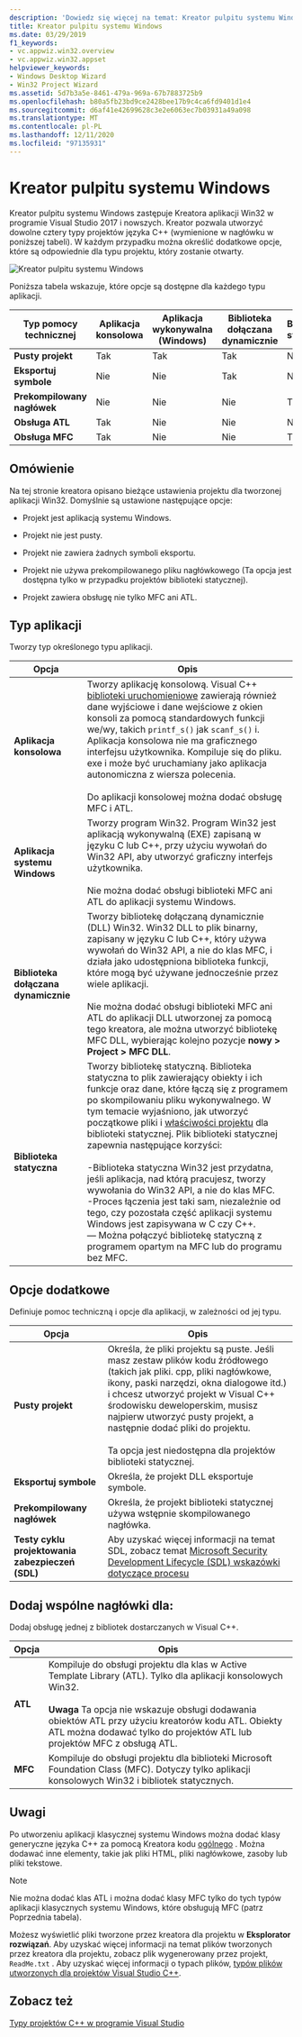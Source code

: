 ```yaml
---
description: 'Dowiedz się więcej na temat: Kreator pulpitu systemu Windows'
title: Kreator pulpitu systemu Windows
ms.date: 03/29/2019
f1_keywords:
- vc.appwiz.win32.overview
- vc.appwiz.win32.appset
helpviewer_keywords:
- Windows Desktop Wizard
- Win32 Project Wizard
ms.assetid: 5d7b3a5e-8461-479a-969a-67b7883725b9
ms.openlocfilehash: b80a5fb23bd9ce2428bee17b9c4ca6fd9401d1e4
ms.sourcegitcommit: d6af41e42699628c3e2e6063ec7b03931a49a098
ms.translationtype: MT
ms.contentlocale: pl-PL
ms.lasthandoff: 12/11/2020
ms.locfileid: "97135931"
---
```

# <a name="windows-desktop-wizard"></a>Kreator pulpitu systemu Windows

Kreator pulpitu systemu Windows zastępuje Kreatora aplikacji Win32 w programie Visual Studio 2017 i nowszych. Kreator pozwala utworzyć dowolne cztery typy projektów języka C++ (wymienione w nagłówku w poniższej tabeli). W każdym przypadku można określić dodatkowe opcje, które są odpowiednie dla typu projektu, który zostanie otwarty.

   ![Kreator pulpitu systemu Windows](media/windows-desktop-wizard.png)

Poniższa tabela wskazuje, które opcje są dostępne dla każdego typu aplikacji.

|Typ pomocy technicznej|Aplikacja konsolowa|Aplikacja wykonywalna (Windows)|Biblioteka dołączana dynamicznie|Biblioteka statyczna|
|---------------------|-------------------------|----------------------------------------|---------------------------|--------------------|
|**Pusty projekt**|Tak|Tak|Tak|Nie|
|**Eksportuj symbole**|Nie|Nie|Tak|Nie|
|**Prekompilowany nagłówek**|Nie|Nie|Nie|Tak|
|**Obsługa ATL**|Tak|Nie|Nie|Nie|
|**Obsługa MFC**|Tak|Nie|Nie|Tak|

## <a name="overview"></a>Omówienie

Na tej stronie kreatora opisano bieżące ustawienia projektu dla tworzonej aplikacji Win32. Domyślnie są ustawione następujące opcje:

- Projekt jest aplikacją systemu Windows.

- Projekt nie jest pusty.

- Projekt nie zawiera żadnych symboli eksportu.

- Projekt nie używa prekompilowanego pliku nagłówkowego (Ta opcja jest dostępna tylko w przypadku projektów biblioteki statycznej).

- Projekt zawiera obsługę nie tylko MFC ani ATL.

## <a name="application-type"></a>Typ aplikacji

Tworzy typ określonego typu aplikacji.

|Opcja|Opis|
|------------|-----------------|
|**Aplikacja konsolowa**|Tworzy aplikację konsolową. Visual C++ [biblioteki uruchomieniowe](../c-runtime-library/c-run-time-library-reference.md) zawierają również dane wyjściowe i dane wejściowe z okien konsoli za pomocą standardowych funkcji we/wy, takich `printf_s()` jak `scanf_s()` i. Aplikacja konsolowa nie ma graficznego interfejsu użytkownika. Kompiluje się do pliku. exe i może być uruchamiany jako aplikacja autonomiczna z wiersza polecenia.<br /><br /> Do aplikacji konsolowej można dodać obsługę MFC i ATL.|
|**Aplikacja systemu Windows**|Tworzy program Win32. Program Win32 jest aplikacją wykonywalną (EXE) zapisaną w języku C lub C++, przy użyciu wywołań do Win32 API, aby utworzyć graficzny interfejs użytkownika.<br /><br /> Nie można dodać obsługi biblioteki MFC ani ATL do aplikacji systemu Windows.|
|**Biblioteka dołączana dynamicznie**|Tworzy bibliotekę dołączaną dynamicznie (DLL) Win32. Win32 DLL to plik binarny, zapisany w języku C lub C++, który używa wywołań do Win32 API, a nie do klas MFC, i działa jako udostępniona biblioteka funkcji, które mogą być używane jednocześnie przez wiele aplikacji.<br /><br /> Nie można dodać obsługi biblioteki MFC ani ATL do aplikacji DLL utworzonej za pomocą tego kreatora, ale można utworzyć bibliotekę MFC DLL, wybierając kolejno pozycje **nowy > Project > MFC DLL**.|
|**Biblioteka statyczna**|Tworzy bibliotekę statyczną. Biblioteka statyczna to plik zawierający obiekty i ich funkcje oraz dane, które łączą się z programem po skompilowaniu pliku wykonywalnego. W tym temacie wyjaśniono, jak utworzyć początkowe pliki i [właściwości projektu](../build/reference/property-pages-visual-cpp.md) dla biblioteki statycznej. Plik biblioteki statycznej zapewnia następujące korzyści:<br /><br />-Biblioteka statyczna Win32 jest przydatna, jeśli aplikacja, nad którą pracujesz, tworzy wywołania do Win32 API, a nie do klas MFC.<br />-Proces łączenia jest taki sam, niezależnie od tego, czy pozostała część aplikacji systemu Windows jest zapisywana w C czy C++.<br />— Można połączyć bibliotekę statyczną z programem opartym na MFC lub do programu bez MFC.|

## <a name="additional-options"></a>Opcje dodatkowe

Definiuje pomoc techniczną i opcje dla aplikacji, w zależności od jej typu.

|Opcja|Opis|
|------------|-----------------|
|**Pusty projekt**|Określa, że pliki projektu są puste. Jeśli masz zestaw plików kodu źródłowego (takich jak pliki. cpp, pliki nagłówkowe, ikony, paski narzędzi, okna dialogowe itd.) i chcesz utworzyć projekt w Visual C++ środowisku deweloperskim, musisz najpierw utworzyć pusty projekt, a następnie dodać pliki do projektu.<br /><br /> Ta opcja jest niedostępna dla projektów biblioteki statycznej.|
|**Eksportuj symbole**|Określa, że projekt DLL eksportuje symbole.|
|**Prekompilowany nagłówek**|Określa, że projekt biblioteki statycznej używa wstępnie skompilowanego nagłówka.|
|**Testy cyklu projektowania zabezpieczeń (SDL)**|Aby uzyskać więcej informacji na temat SDL, zobacz temat [Microsoft Security Development Lifecycle (SDL) wskazówki dotyczące procesu](../build/reference/sdl-enable-additional-security-checks.md)|

## <a name="add-common-headers-for"></a>Dodaj wspólne nagłówki dla:

Dodaj obsługę jednej z bibliotek dostarczanych w Visual C++.

|Opcja|Opis|
|------------|-----------------|
|**ATL**|Kompiluje do obsługi projektu dla klas w Active Template Library (ATL). Tylko dla aplikacji konsolowych Win32.<br /><br /> **Uwaga** Ta opcja nie wskazuje obsługi dodawania obiektów ATL przy użyciu kreatorów kodu ATL. Obiekty ATL można dodawać tylko do projektów ATL lub projektów MFC z obsługą ATL.|
|**MFC**|Kompiluje do obsługi projektu dla biblioteki Microsoft Foundation Class (MFC). Dotyczy tylko aplikacji konsolowych Win32 i bibliotek statycznych.|

## <a name="remarks"></a>Uwagi

Po utworzeniu aplikacji klasycznej systemu Windows można dodać klasy generyczne języka C++ za pomocą Kreatora kodu [ogólnego](../ide/adding-a-generic-cpp-class.md#generic-c-class-wizard) . Można dodawać inne elementy, takie jak pliki HTML, pliki nagłówkowe, zasoby lub pliki tekstowe.

> [!NOTE]
> Nie można dodać klas ATL i można dodać klasy MFC tylko do tych typów aplikacji klasycznych systemu Windows, które obsługują MFC (patrz Poprzednia tabela).

Możesz wyświetlić pliki tworzone przez kreatora dla projektu w **Eksplorator rozwiązań**. Aby uzyskać więcej informacji na temat plików tworzonych przez kreatora dla projektu, zobacz plik wygenerowany przez projekt, `ReadMe.txt` . Aby uzyskać więcej informacji o typach plików, [typów plików utworzonych dla projektów Visual Studio C++](../build/reference/file-types-created-for-visual-cpp-projects.md).

## <a name="see-also"></a>Zobacz też

[Typy projektów C++ w programie Visual Studio](../build/reference/visual-cpp-project-types.md)
